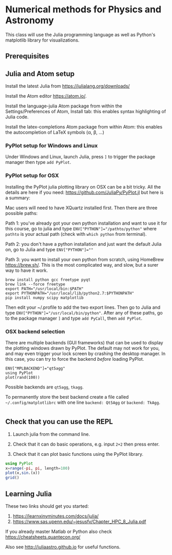 # Numerical methods for Physics and Astronomy

This class will use the Julia programming language as well as Python's matplotlib library for visualizations.

## Prerequisites

## Julia and Atom setup

Install the latest Julia from https://julialang.org/downloads/

Install the Atom editor https://atom.io/.

Install the language-julia Atom package from within the Settings/Preferences of Atom, Install tab: this enables syntax highlighting of Julia code.

Install the latex-completions Atom package from within Atom: this enables the autocompletion of LaTeX symbols (α, β, ...)

### PyPlot setup for Windows and Linux

Under Windows and Linux, launch Julia, press ```]``` to trigger the package manager then type ```add PyPlot```.

### PyPlot setup for OSX
Installing the PyPlot julia plotting library on OSX can be a bit tricky.
All the details are here if you need: https://github.com/JuliaPy/PyPlot.jl but here is a summary:

Mac users will need to have XQuartz installed first.
Then there are three possible paths:

Path 1: you've already got your own python installation and want to use it for this course, go to julia and type ```ENV["PYTHON"]="/pathto/python"``` where ```pathto``` is your actual path (check with ```which python``` from terminal).


Path 2: you don't have a python installation  and just want the default Julia on, go to Julia and type ```ENV["PYTHON"]=""```

Path 3: you want to install your own python from scratch, using HomeBrew https://brew.sh/. This is the most complicated way, and slow, but a surer way to have it work.
```
brew install python gcc freetype pyqt
brew link --force freetype
export PATH="/usr/local/bin:$PATH"
export PYTHONPATH="/usr/local/lib/python2.7:$PYTHONPATH"
pip install numpy scipy matplotlib
```
Then edit your ~/.profile to add the two export lines.
Then go to Julia and type ```ENV["PYTHON"]="/usr/local/bin/python"```.
After any of these paths, go to the package manager ```]``` and type ```add PyCall```, then ```add PyPlot```.

### OSX backend selection

There are multiple backends (GUI frameworks) that can be used to display the plotting windows drawn by PyPlot.
The default may not work for you, and may even trigger your lock screen by crashing the desktop manager.
In this case, you can try to force the backend *before* loading PyPlot.
```
ENV["MPLBACKEND"]="qt5agg"
using PyPlot
plot(rand(100))
```
Possible backends are ```qt5agg```, ```tkagg```.

To permanently store the best backend create a file called ```~/.config/matplotlibrc``` with one line ```backend: Qt5Agg``` or ```backend: TkAgg```.



#
## Check that you can use the REPL

1. Launch julia from the command line.

2. Check that it can do basic operations, e.g. input ```2+2``` then press enter.

3. Check that it can plot basic functions using the PyPlot library.

```julia
using PyPlot
x=range(-pi, pi, length=100)
plot(x,sin.(x))
grid()
```

## Learning Julia

These two links should get you started:
1. https://learnxinyminutes.com/docs/julia/
2. https://www.sas.upenn.edu/~jesusfv/Chapter_HPC_8_Julia.pdf

If you already master Matlab or Python also check https://cheatsheets.quantecon.org/

Also see http://juliaastro.github.io for useful functions.
